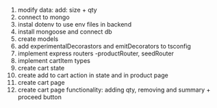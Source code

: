 1. modify data: add: size + qty
2. connect to mongo
3. instal dotenv to use env files in backend
4. install mongoose and connect db
5. create models
6. add experimentalDecorastors and emitDecorators to tsconfig
7. implement express routers -productRouter, seedRouter
8. implement cartItem types
9. create cart state
10. create add to cart action in state and in product page
11. create cart page
12. create cart page functionality: adding qty, removing and summary + proceed button
